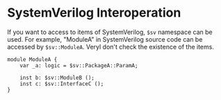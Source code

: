 # SystemVerilog Interoperation

If you want to access to items of SystemVerilog, `$sv` namespace can be used.
For example, "ModuleA" in SystemVerilog source code can be accessed by `$sv::ModuleA`.
Veryl don't check the existence of the items.

```veryl,playground
module ModuleA {
    var _a: logic = $sv::PackageA::ParamA;

    inst b: $sv::ModuleB ();
    inst c: $sv::InterfaceC ();
}
```
